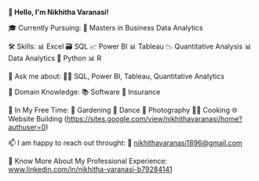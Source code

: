 **👋 Hello, I'm Nikhitha Varanasi!**

🎓 Currently Pursuing: 🔭 Masters in Business Data Analytics

🛠️ Skills:
📊 Excel
🗃️ SQL
📈 Power BI
📊 Tableau
📉 Quantitative Analysis
📊 Data Analytics
🐍 Python
📊 R

💬 Ask me about:
🦸‍♂️ SQL, Power BI, Tableau, Quantitative Analytics

💼 Domain Knowledge:
📚 Software
📖 Insurance

🌱 In My Free Time:
🌿 Gardening
💃 Dance
📸 Photography
👩‍🍳 Cooking
🌐 Website Building (https://sites.google.com/view/nikhithavaranasi/home?authuser=0)


📫 I am happy to reach out throught: 
📩 nikhithavaranasi1896@gmail.com

📄 Know More About My Professional Experience:
www.linkedin.com/in/nikhitha-varanasi-b79284141

